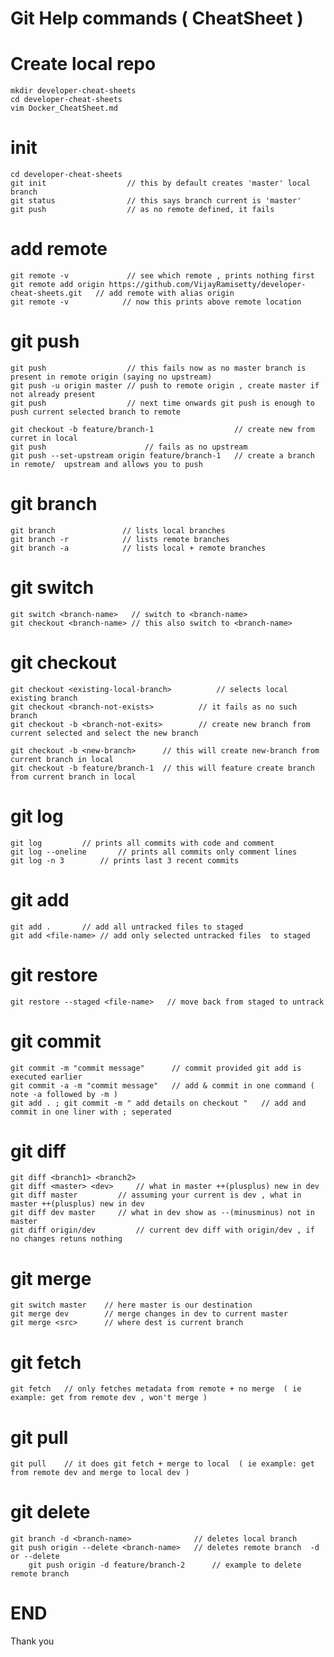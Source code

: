 # Git Help commands ( CheatSheet )

# Create local repo 
	mkdir developer-cheat-sheets
	cd developer-cheat-sheets
	vim Docker_CheatSheet.md
# init
	cd developer-cheat-sheets
	git init                  // this by default creates 'master' local branch
	git status                // this says branch current is 'master'
	git push                  // as no remote defined, it fails 
# add remote 
	git remote -v             // see which remote , prints nothing first 
	git remote add origin https://github.com/VijayRamisetty/developer-cheat-sheets.git   // add remote with alias origin 
	git remote -v            // now this prints above remote location
# git push
	git push                  // this fails now as no master branch is present in remote origin (saying no upstream) 
	git push -u origin master // push to remote origin , create master if not already present
	git push                  // next time onwards git push is enough to push current selected branch to remote
	
	git checkout -b feature/branch-1                  // create new from curret in local
	git push					  // fails as no upstream  
	git push --set-upstream origin feature/branch-1   // create a branch in remote/  upstream and allows you to push

# git branch
	git branch               // lists local branches
	git branch -r            // lists remote branches
	git branch -a            // lists local + remote branches
# git switch
	git switch <branch-name>   // switch to <branch-name>
	git checkout <branch-name> // this also switch to <branch-name>
# git checkout
	git checkout <existing-local-branch>		  // selects local existing branch
	git checkout <branch-not-exists>		  // it fails as no such branch
	git checkout -b <branch-not-exits>		  // create new branch from current selected and select the new branch
	
	git checkout -b <new-branch>	  // this will create new-branch from current branch in local
	git checkout -b feature/branch-1  // this will feature create branch from current branch in local
# git log
	git log			// prints all commits with code and comment
	git log --oneline       // prints all commits only comment lines
	git log -n 3		// prints last 3 recent commits
# git add
	git add .		// add all untracked files to staged  
	git add <file-name>	// add only selected untracked files  to staged
# git restore  
	git restore --staged <file-name>   // move back from staged to untrack 
# git commit
	git commit -m "commit message"		// commit provided git add is executed earlier
	git commit -a -m "commit message" 	// add & commit in one command ( note -a followed by -m )
	git add . ; git commit -m " add details on checkout "   // add and commit in one liner with ; seperated
# git diff
	git diff <branch1> <branch2>
	git diff <master> <dev>     // what in master ++(plusplus) new in dev
	git diff master 	    // assuming your current is dev , what in master ++(plusplus) new in dev
	git diff dev master	    // what in dev show as --(minusminus) not in master 
	git diff origin/dev         // current dev diff with origin/dev , if no changes retuns nothing
# git merge
	git switch master    // here master is our destination
	git merge dev	     // merge changes in dev to current master 
	git merge <src>	     // where dest is current branch
# git fetch
	git fetch	// only fetches metadata from remote + no merge  ( ie example: get from remote dev , won't merge )
# git pull 
	git pull 	// it does git fetch + merge to local  ( ie example: get from remote dev and merge to local dev )
# git delete
	git branch -d <branch-name>              // deletes local branch
	git push origin --delete <branch-name>   // deletes remote branch  -d or --delete
        git push origin -d feature/branch-2      // example to delete remote branch


# END 
Thank you 
